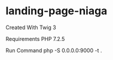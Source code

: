 # landing-page-niaga
Created With Twig 3

Requirements
PHP 7.2.5

Run Command
php -S 0.0.0.0:9000 -t .
